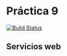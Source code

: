 # Práctica 9
[![Build Status](https://travis-ci.org/carrodher/SDSW.svg?branch=master)](https://travis-ci.org/carrodher/SDSW)

## Servicios web

